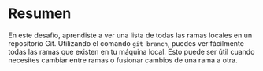 # Resumen

En este desafío, aprendiste a ver una lista de todas las ramas locales en un repositorio Git. Utilizando el comando `git branch`, puedes ver fácilmente todas las ramas que existen en tu máquina local. Esto puede ser útil cuando necesites cambiar entre ramas o fusionar cambios de una rama a otra.
